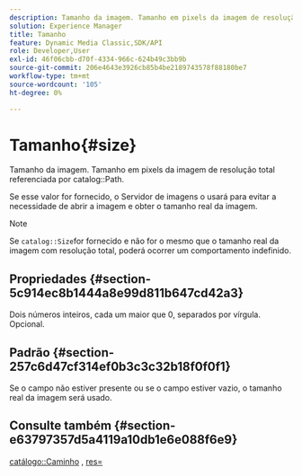 ```yaml
---
description: Tamanho da imagem. Tamanho em pixels da imagem de resolução total referenciada pelo Caminho do catálogo.
solution: Experience Manager
title: Tamanho
feature: Dynamic Media Classic,SDK/API
role: Developer,User
exl-id: 46f06cbb-d70f-4334-966c-624b49c3bb9b
source-git-commit: 206e4643e3926cb85b4be2189743578f88180be7
workflow-type: tm+mt
source-wordcount: '105'
ht-degree: 0%

---
```


# Tamanho{#size}

Tamanho da imagem. Tamanho em pixels da imagem de resolução total referenciada por catalog::Path.

Se esse valor for fornecido, o Servidor de imagens o usará para evitar a necessidade de abrir a imagem e obter o tamanho real da imagem.

>[!NOTE]
>
>Se `catalog::Size`for fornecido e não for o mesmo que o tamanho real da imagem com resolução total, poderá ocorrer um comportamento indefinido.

## Propriedades {#section-5c914ec8b1444a8e99d811b647cd42a3}

Dois números inteiros, cada um maior que 0, separados por vírgula. Opcional.

## Padrão {#section-257c6d47cf314ef0b3c3c32b18f0f0f1}

Se o campo não estiver presente ou se o campo estiver vazio, o tamanho real da imagem será usado.

## Consulte também {#section-e63797357d5a4119a10db1e6e088f6e9}

[catálogo::Caminho](../../../../../../is-api/image-catalog/image-serving-api-ref/c-image-catalog-reference/c-image-svg-data-reference/c-image-data-reference/r-path-cat.md#reference-306afcaff172440ca81b85da8d78213c) , [res=](/help/aem-is-ir-api/is-api/http-ref/image-serving-api-ref/c-http-protocol-reference/c-command-reference/r-res.md)
